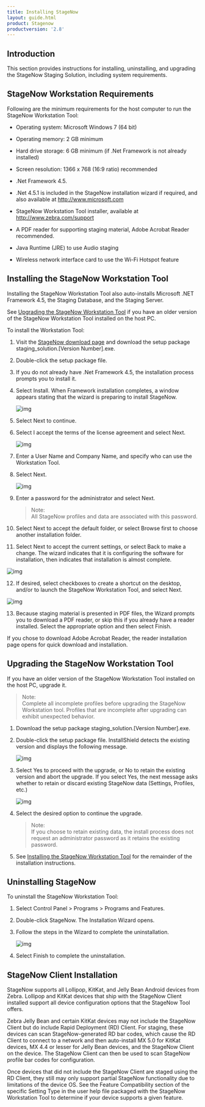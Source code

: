 ```yaml
---
title: Installing StageNow
layout: guide.html
product: Stagenow
productversion: '2.8'
---
```


## Introduction
This section provides instructions for installing, uninstalling, and upgrading the StageNow Staging Solution, including system requirements. 

## StageNow Workstation Requirements
Following are the minimum requirements for the host computer to run the StageNow Workstation Tool:

* Operating system: Microsoft Windows 7 (64 bit)

* Operating memory: 2 GB minimum

* Hard drive storage: 6 GB minimum (if .Net Framework is not already installed)

* Screen resolution: 1366 x 768 (16:9 ratio) recommended

* .Net Framework 4.5. 

* .Net 4.5.1 is included in the StageNow installation wizard if required, and also available at http://www.microsoft.com

* StageNow Workstation Tool installer, available at http://www.zebra.com/support

* A PDF reader for supporting staging material, Adobe Acrobat Reader recommended.

* Java Runtime (JRE) to use Audio staging

* Wireless network interface card to use the Wi-Fi Hotspot feature

## Installing the StageNow Workstation Tool
Installing the StageNow Workstation Tool also auto-installs Microsoft .NET Framework 4.5, the Staging Database, and the Staging Server.

See [Upgrading the StageNow Workstation Tool](../installing?Upgrading%20the%20StageNow%20Workstation%20Tool) if you have an older version of the StageNow Workstation Tool installed on the host PC.

To install the Workstation Tool:

1. Visit the [StageNow download page](../download) and download the setup package staging_solution.[Version Number].exe.

2. Double-click the setup package file.

3. If you do not already have .Net Framework 4.5, the installation process prompts you to install it.

4. Select Install. When Framework installation completes, a window appears stating that the wizard is
preparing to install StageNow.

   ![img](../images/installation/Install_Initial.jpg)

5. Select Next to continue.

6. Select I accept the terms of the license agreement and select Next.

   ![img](../images/installation/Install_UserName.jpg)

7. Enter a User Name and Company Name, and specify who can use the Workstation Tool.

8. Select Next.

   ![img](../images/installation/Install_Password.jpg)

9. Enter a password for the administrator and select Next.

   >Note:  
   >All StageNow profiles and data are associated with this password.

10. Select Next to accept the default folder, or select Browse first to choose another installation folder.

11. Select Next to accept the current settings, or select Back to make a change. The wizard indicates that it is configuring the software for installation, then indicates that installation is almost complete.

   ![img](../images/installation/Install_Checkboxes.jpg)

12. If desired, select checkboxes to create a shortcut on the desktop, and/or to launch the StageNow Workstation Tool, and select Next.

   ![img](../images/installation/Install_PDF.jpg)

13. Because staging material is presented in PDF files, the Wizard prompts you to download a PDF reader, or skip this if you already have a reader installed. Select the appropriate option and then select Finish. 

If you chose to download Adobe Acrobat Reader, the reader installation page opens for quick download and installation.

## Upgrading the StageNow Workstation Tool

If you have an older version of the StageNow Workstation Tool installed on the host PC, upgrade it.

>Note:  
>Complete all incomplete profiles before upgrading the StageNow Workstation tool. Profiles that are incomplete after upgrading can exhibit unexpected behavior.

1. Download the setup package staging_solution.[Version Number].exe.

2. Double-click the setup package file. InstallShield detects the existing version and displays the following message.

   ![img](../images/installation/Upgrade_DetectOlderVersion.jpg)

3. Select Yes to proceed with the upgrade, or No to retain the existing version and abort the upgrade. If you select Yes, the next message asks whether to retain or discard existing StageNow data (Settings, Profiles, etc.)

   ![img](../images/installation/Upgrade_MigrateData.jpg)

4. Select the desired option to continue the upgrade.

   >Note:  
   >If you choose to retain existing data, the install process does not request an administrator password as it retains the existing password.

5. See [Installing the StageNow Workstation Tool](../installing?Installing%20the%20StageNow%20Workstation%20Tool) for the remainder of the installation instructions.

## Uninstalling StageNow

To uninstall the StageNow Workstation Tool:

1. Select Control Panel > Programs > Programs and Features.

2. Double-click StageNow. The Installation Wizard opens.

3. Follow the steps in the Wizard to complete the uninstallation.

   ![img](../images/installation/Uninstall_RemoveData.jpg)

4. Select Finish to complete the uninstallation.

## StageNow Client Installation

StageNow supports all Lollipop, KitKat, and Jelly Bean Android devices from Zebra. Lollipop and KitKat devices that ship with the StageNow Client installed support all device configuration options that the StageNow Tool offers.

Zebra Jelly Bean and certain KitKat devices may not include the StageNow Client but do include Rapid Deployment (RD) Client. For staging, these devices can scan StageNow-generated RD bar codes, which cause the RD Client to connect to a network and then auto-install MX 5.0 for KitKat devices, MX 4.4 or lesser for Jelly Bean devices, and the StageNow Client on the device. The StageNow Client can then be used to scan StageNow profile bar codes for configuration.

Once devices that did not include the StageNow Client are staged using the RD Client, they still may only support partial StageNow functionality due to limitations of the device OS. See the Feature Compatibility section of the specific Setting Type in the user help file packaged with the StageNow Workstation Tool to determine if your device supports a given feature.
